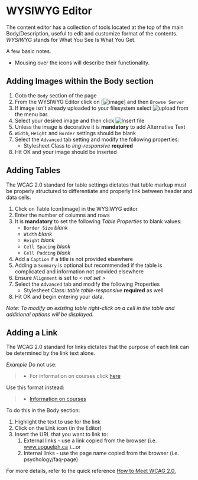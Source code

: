 #  WYSIWYG Editor
The content editor has a collection of tools located at the top of the main Body/Description, useful to edit and customize format of the contents. *WYSIWYG* stands for What You See Is What You Get.

A few basic notes.
* Mousing over the icons will describe their functionality.

## Adding Images within the Body section
1. Goto the `Body` section of the page
2. From the WYSIWYG Editor click on [![image]()] and then `Browse Server`
3. If image isn't already uploaded to your filesystem select ![upload]() from the menu bar.
4. Select your desired image and then click ![Insert file]()
5. Unless the image is decorative it is **mandatory** to add Alternative Text
6. `Width`, `Height` and `Border` settings should be blank
7. Select the `Advanced` tab setting and modify the following properties:
    * Stylesheet Class to *img-responsive* **required**
8. Hit OK and your image should be inserted

## Adding Tables
The WCAG 2.0 standard for table settings dictates that table markup must be properly structured to differentiate and properly link between header and data cells.
1. Click on Table Icon[image] in the WYSIWYG editor
2. Enter the number of columns and rows
3. It is **mandatory** to set the following *Table Properties* to blank values:
    * `Border Size` *blank*
    * `Width` *blank*
    * `Height` *blank*
    * `Cell Spacing` *blank*
    * `Cell Padding` *blank*
4. Add a `Caption` if a title is not provided elsewhere
5. Adding a `Summary` is optional but recommended if the table is complicated and information not provided elsewhere
6. Ensure `Alignment` is set to *< not set >*
7. Select the `Advanced` tab and modify the following Properties
    * Stylesheet Class: *table table-responsive* **required** as well
8. Hit OK and begin entering your data.

*Note: To modify an existing table right-click on a cell in the table and additional options will be displayed.*

## Adding a Link
The WCAG 2.0 standard for links dictates that the purpose of each link can be determined by the link text alone.

*Example* Do not use:

> * For information on courses click [here](www.google.ca)

Use this format instead:
> * [Information on courses](www.google.ca)

To do this in the Body section:
1. Highlight the text to use for the link
2. Click on the Link icon (in the Editor)
3. Insert the URL that you want to link to:
    1. External links - use a link copied from the browser (i.e. www.uoguelph.ca )…or
    2. Internal links - use the page name copied from the browser (i.e. psychology/faq-page)

For more details, refer to the quick reference [How to Meet WCAG 2.0.](http://www.w3.org/WAI/WCAG20/quickref/)
